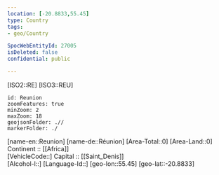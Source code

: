 ```yaml
---
location: [-20.8833,55.45] 
type: Country
tags:
- geo/Country

SpocWebEntityId: 27005
isDeleted: false
confidential: public

---
```

[ISO2::RE] 
[ISO3::REU] 
```leaflet
id: Reunion
zoomFeatures: true 
minZoom: 2 
maxZoom: 18
geojsonFolder: .// 
markerFolder: ./
```

[name-en::Reunion] 
[name-de::Réunion] 
[Area-Total::0] 
[Area-Land::0] 
Continent :: [[Africa]]  
[VehicleCode::] 
Capital :: [[Saint_Denis]]  
[Alcohol-l::] 
[Language-Id::] 
[geo-lon::55.45] 
[geo-lat::-20.8833] 




